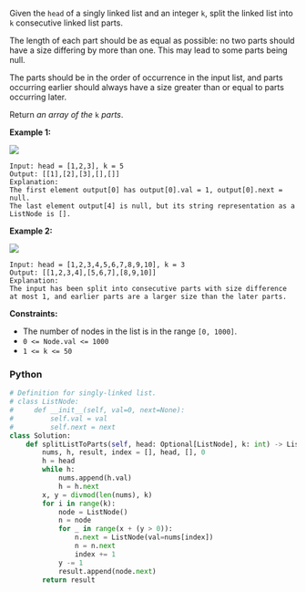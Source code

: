 Given the  `head`  of a singly linked list and an integer  `k`, split the linked list into  `k`  consecutive linked list
parts.

The length of each part should be as equal as possible: no two parts should have a size differing by more than one. This
may lead to some parts being null.

The parts should be in the order of occurrence in the input list, and parts occurring earlier should always have a size
greater than or equal to parts occurring later.

Return  _an array of the_ `k` _parts_.

**Example 1:**

![](https://assets.leetcode.com/uploads/2021/06/13/split1-lc.jpg)

```
Input: head = [1,2,3], k = 5
Output: [[1],[2],[3],[],[]]
Explanation:
The first element output[0] has output[0].val = 1, output[0].next = null.
The last element output[4] is null, but its string representation as a ListNode is [].
```

**Example 2:**

![](https://assets.leetcode.com/uploads/2021/06/13/split2-lc.jpg)

```
Input: head = [1,2,3,4,5,6,7,8,9,10], k = 3
Output: [[1,2,3,4],[5,6,7],[8,9,10]]
Explanation:
The input has been split into consecutive parts with size difference at most 1, and earlier parts are a larger size than the later parts.
```

**Constraints:**

- The number of nodes in the list is in the range  `[0, 1000]`.
- `0 <= Node.val <= 1000`
- `1 <= k <= 50`

### Python

```python
# Definition for singly-linked list.
# class ListNode:
#     def __init__(self, val=0, next=None):
#         self.val = val
#         self.next = next
class Solution:
    def splitListToParts(self, head: Optional[ListNode], k: int) -> List[Optional[ListNode]]:
        nums, h, result, index = [], head, [], 0
        h = head
        while h:
            nums.append(h.val)
            h = h.next
        x, y = divmod(len(nums), k)
        for i in range(k):
            node = ListNode()
            n = node
            for _ in range(x + (y > 0)):
                n.next = ListNode(val=nums[index])
                n = n.next
                index += 1
            y -= 1
            result.append(node.next)
        return result
```
